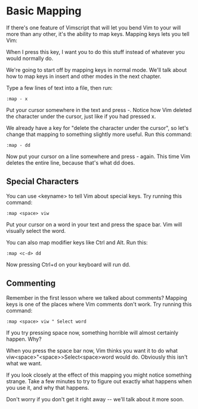# Basic Mapping

If there's one feature of Vimscript that will let you bend Vim to your will more than any other, it's the ability to map keys. Mapping keys lets you tell Vim:

When I press this key, I want you to do this stuff instead of whatever you would normally do.

We're going to start off by mapping keys in normal mode. We'll talk about how to map keys in insert and other modes in the next chapter.

Type a few lines of text into a file, then run:

```vim
:map - x
```

Put your cursor somewhere in the text and press -. Notice how Vim deleted the character under the cursor, just like if you had pressed x.

We already have a key for "delete the character under the cursor", so let's change that mapping to something slightly more useful. Run this command:

```vim
:map - dd
```

Now put your cursor on a line somewhere and press - again. This time Vim deletes the entire line, because that's what dd does.

## Special Characters

You can use &lt;keyname&gt; to tell Vim about special keys. Try running this command:

```vim
:map <space> viw
```

Put your cursor on a word in your text and press the space bar. Vim will visually select the word.

You can also map modifier keys like Ctrl and Alt. Run this:

```vim
:map <c-d> dd
```

Now pressing Ctrl+d on your keyboard will run dd.

## Commenting

Remember in the first lesson where we talked about comments? Mapping keys is one of the places where Vim comments don't work. Try running this command:

```vim
:map <space> viw " Select word
```
If you try pressing space now, something horrible will almost certainly happen. Why?

When you press the space bar now, Vim thinks you want it to do what viw&lt;space&gt;"&lt;space&gt;>Select&lt;space&gt;word would do. Obviously this isn't what we want.

If you look closely at the effect of this mapping you might notice something strange. Take a few minutes to try to figure out exactly what happens when you use it, and why that happens.

Don't worry if you don't get it right away -- we'll talk about it more soon.